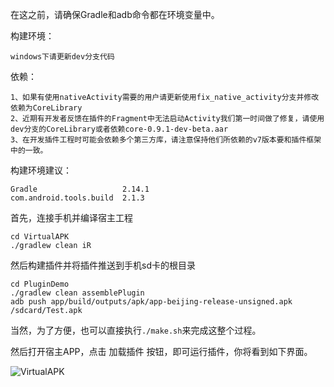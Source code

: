 在这之前，请确保Gradle和adb命令都在环境变量中。

构建环境：
```
windows下请更新dev分支代码
```

依赖：
```
1、如果有使用nativeActivity需要的用户请更新使用fix_native_activity分支并修改依赖为CoreLibrary
2、近期有开发者反馈在插件的Fragment中无法启动Activity我们第一时间做了修复，请使用dev分支的CoreLibrary或者依赖core-0.9.1-dev-beta.aar
3、在开发插件工程时可能会依赖多个第三方库，请注意保持他们所依赖的v7版本要和插件框架中的一致。
```

构建环境建议：
```
Gradle                   2.14.1
com.android.tools.build  2.1.3
```
首先，连接手机并编译宿主工程
```
cd VirtualAPK
./gradlew clean iR
```

然后构建插件并将插件推送到手机sd卡的根目录
```
cd PluginDemo
./gradlew clean assemblePlugin
adb push app/build/outputs/apk/app-beijing-release-unsigned.apk /sdcard/Test.apk
```
当然，为了方便，也可以直接执行```./make.sh```来完成这整个过程。

然后打开宿主APP，点击 加载插件 按钮，即可运行插件，你将看到如下界面。

![VirtualAPK](https://github.com/didi/VirtualAPK/raw/master/imgs/demo-2.png)